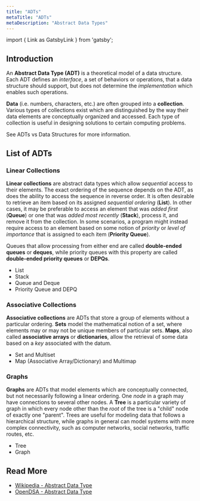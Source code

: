 ```yaml
---
title: "ADTs"
metaTitle: "ADTs"
metaDescription: "Abstract Data Types"
---
```


import { Link as GatsbyLink } from 'gatsby';

## Introduction

An **Abstract Data Type (ADT)** is a theoretical model of a data structure. Each ADT defines an _interface_, a set of behaviors or operations, that a data structure should support, but does not determine the _implementation_ which enables such operations.

**Data** (i.e. numbers, characters, etc.) are often grouped into a **collection**. Various types of collections exist which are distinguished by the way their data elements are conceptually organized and accessed. Each type of collection is useful in designing solutions to certain computing problems.

See <GatsbyLink to='/overview/adts-vs-structures'>ADTs vs Data Structures</GatsbyLink> for more information.


## List of ADTs

### Linear Collections

**Linear collections** are abstract data types which allow _sequential_ access to their elements. The exact ordering of the sequence depends on the ADT, as does the ability to access the sequence in reverse order. It is often desirable to retrieve an item based on its assigned _sequential ordering_ (**List**). In other cases, it may be preferable to access an element that was _added first_ (**Queue**) or one that was _added most recently_ (**Stack**), process it, and remove it from the collection. In some scenarios, a program might instead require access to an element based on some notion of _priority_ or _level of importance_ that is assigned to each item (**Priority Queue**).

Queues that allow processing from either end are called **double-ended queues** or **deques**, while priority queues with this property are called **double-ended priority queues** or **DEPQs**.

- <GatsbyLink to='/adts/1-list'>List</GatsbyLink>
- <GatsbyLink to='/adts/2-stack'>Stack</GatsbyLink>
- <GatsbyLink to='/adts/3-queue'>Queue and Deque</GatsbyLink>
- <GatsbyLink to='/adts/4-priority-queue'>Priority Queue and DEPQ</GatsbyLink>

### Associative Collections

**Associative collections** are ADTs that store a group of elements without a particular ordering. **Sets** model the mathematical notion of a set, where elements may or may not be unique members of particular sets. **Maps**, also called **associative arrays** or **dictionaries**, allow the retrieval of some data based on a _key_ associated with the datum.

- <GatsbyLink to='/adts/5-set'>Set and Multiset</GatsbyLink>
- <GatsbyLink to='/adts/6-map'>Map (Associative Array/Dictionary) and Multimap</GatsbyLink>

### Graphs

**Graphs** are ADTs that model elements which are conceptually connected, but not necessarily following a linear ordering. One _node_ in a graph may have connections to several other nodes. A **Tree** is a particular variety of graph in which every node other than the _root_ of the tree is a "child" node of exactly one "parent". Trees are useful for modeling data that follows a hierarchical structure, while graphs in general can model systems with more complex connectivity, such as computer networks, social networks, traffic routes, etc.

- <GatsbyLink to='/adts/7-tree'>Tree</GatsbyLink>
- <GatsbyLink to='/adts/8-graph'>Graph</GatsbyLink>


## Read More

- [Wikipedia - Abstract Data Type](https://en.wikipedia.org/wiki/Abstract_data_type)
- [OpenDSA - Abstract Data Type](https://opendsa-server.cs.vt.edu/ODSA/Books/CS3/html/ADT.html)
